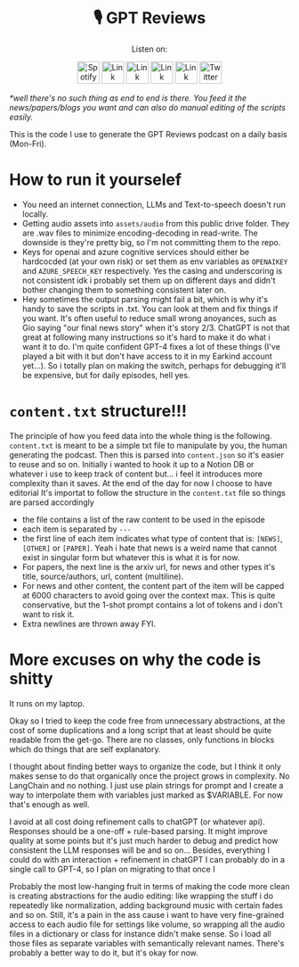 <h1 align="center">🎙️ GPT Reviews</h1>
<p align="center">
Listen on:
</p>
<p align="center">
  <a href="https://open.spotify.com/show/2xvBhAct7kGYd6h9b8txhq?si=b2f4a5e7b2304cec"><img src="https://lh6.googleusercontent.com/HcjHfjQnj-fOv1jjiixDJEEffHvgd1CYbom81j06nmRdYkojxDxUcy7heVwXUUH0Ib1q3RvktH6fHnpGJvxXZSdPYZ2ghVGdP23tDNLYbd0" alt="Spotify" height="40"></a> 
  <a href="https://music.amazon.co.uk/podcasts/b32e4420-6d57-44ed-915d-e68316217df6/gpt-reviews" target="_blank"><img src="https://lh4.googleusercontent.com/eJGwTHoDMP64ihx8R066lCC1u-_1y0ZalTXAUBeZQK9HqSOo3rzXjchubITji8gMOVmmjCEZDykEfP0Pq4yBC5Iaq-kB5nIlXEQvLPA0h7E" alt="Link" height="40"></a>
  <a href="https://podcasts.apple.com/es/podcast/gpt-reviews/id1687287441"><img src="https://lh3.googleusercontent.com/3aYNpkvq5v-gVHoeoVJ610vo9zi2iITpJby9JJ2j68d3TPS6-zOdIVOIUkyIS_MgMBZZBsQYVoDAE-fHzRC28NLRGxliE9E39BkwN-Gpqng" alt="Link" height="40"></a>
  <a href="https://podcasts.google.com/feed/aHR0cHM6Ly9hbmNob3IuZm0vcy9lMDgwOWM0OC9wb2RjYXN0L3Jzcw"><img src="https://lh3.googleusercontent.com/XdTEkPqSKW7oMjHHA1vQD4rM9Q9yK7VDmJjX9I6ilflL8pNMnpGHZTeO-a0h0IN0GBLZVssRzhBSUtQhISLXxd9mylZIp9RpuJG45SegiKs" alt="Link" height="40"></a>
  <a href="https://pca.st/hxzcjo0l"><img src="https://lh5.googleusercontent.com/CrfeXN4C27n6w2Nke2g9IACzYcWKCTs4ZGnynHRENOEzbBrg3z3T-wkUrFyzFCweU3Bw7fedYrGOri4ROkOBsjoKce3whkxjXKHLiQWz7IU" alt="Link" class="xbGufb" height="40"></a>
  <a href="https://twitter.com/earkindtech"><img src="https://lh6.googleusercontent.com/g3p9SV1AfEiiJeaitAcOxQ5Y4gDqdkGc90MQTGNH3YP7arPkK07h6FCpihpX5Gcd7xgJ_9HtYMKPe_l1jBWbOgmXMthNLWWowIonEy580Yo" alt="Twitter" height="40"></a>
</p>

_*well there's no such thing as end to end is there. You feed it the news/papers/blogs you want and can also do manual editing of the scripts easily._

This is the code I use to generate the GPT Reviews podcast on a daily basis (Mon-Fri).

# How to run it yourselef
- You need an internet connection, LLMs and Text-to-speech doesn't run locally. 
- Getting audio assets into `assets/audio` from this public drive folder. They are .wav files to minimize encoding-decoding in read-write. The downside is they're pretty big, so I'm not committing them to the repo.
- Keys for openai and azure cognitive services should either be hardcocded (at your own risk) or set them as env variables as `OPENAIKEY` and `AZURE_SPEECH_KEY` respectively.
Yes the casing and underscoring is not consistent idk i probably set them up on different days and didn't bother changing them to something consistent later on.
- Hey sometimes the output parsing might fail a bit, which is why it's handy to save the scripts in .txt. You can look at them and fix things if you want.
It's often useful to reduce small wrong anoyances, such as Gio saying "our final news story" when it's story 2/3. ChatGPT is not that great at following many instructions so it's hard to make it do what i want it to do.
I'm quite confident GPT-4 fixes a lot of these things (I've played a bit with it but don't have access to it in my Earkind account yet...). So i totally plan on making the switch, perhaps for debugging it'll be expensive, but for daily episodes, hell yes.

# `content.txt` structure!!!
The principle of how you feed data into the whole thing is the following.
`content.txt` is meant to be a simple txt file to manipulate by you, the human generating the podcast.
Then this is parsed into `content.json` so it's easier to reuse and so on.
Initially i wanted to hook it up to a Notion DB or whatever i use to keep track of content but... i feel it introduces more complexity than it saves.
At the end of the day for now I choose to have editorial
It's importat to follow the structure in the `content.txt` file so things are parsed accordingly
- the file contains a list of the raw content to be used in the episode
- each item is separated by `---`
- the first line of each item indicates what type of content that is: `[NEWS]`, `[OTHER]` or `[PAPER]`. Yeah i hate that news is a weird name that cannot exist in singular form but whatever this is what it is for now.
- For papers, the next line is the arxiv url, for news and other types it's title, source/authors, url, content (multiline).
- For news and other content, the content part of the item will be capped at 6000 characters to avoid going over the context max. This is quite conservative, but the 1-shot prompt contains a lot of tokens and i don't want to risk it.
- Extra newlines are thrown away FYI.

# More excuses on why the code is shitty
It runs on my laptop.

Okay so I tried to keep the code free from unnecessary abstractions, at the cost of some duplications and a long script that at least should be quite readable from the get-go.
There are no classes, only functions in blocks which do things that are self explanatory.

I thought about finding better ways to organize the code, but I think it only makes sense to do that organically once the project grows in complexity.
No LangChain and no nothing. I just use plain strings for prompt and I create a way to interpolate them with variables just marked as $VARIABLE. For now that's enough as well.

I avoid at all cost doing refinement calls to chatGPT (or whatever api). Responses should be a one-off + rule-based parsing. It might improve quality at some points but it's just much harder to debug and predict how consistent the LLM responses will be and so on... Besides, everything I could do with an interaction + refinement in chatGPT I can probably do in a single call to GPT-4, so I plan on migrating to that once I 

Probably the most low-hanging fruit in terms of making the code more clean is creating abstractions for the audio editing: like wrapping the stuff i do repeatedly like normalization, adding background music with certain fades and so on.
Still, it's a pain in the ass cause i want to have very fine-grained access to each audio file for settings like volume, so wrapping all the audio files in a dictionary or class for instance didn't make sense.
So i load all those files as separate variables with semantically relevant names.
There's probably a better way to do it, but it's okay for now.